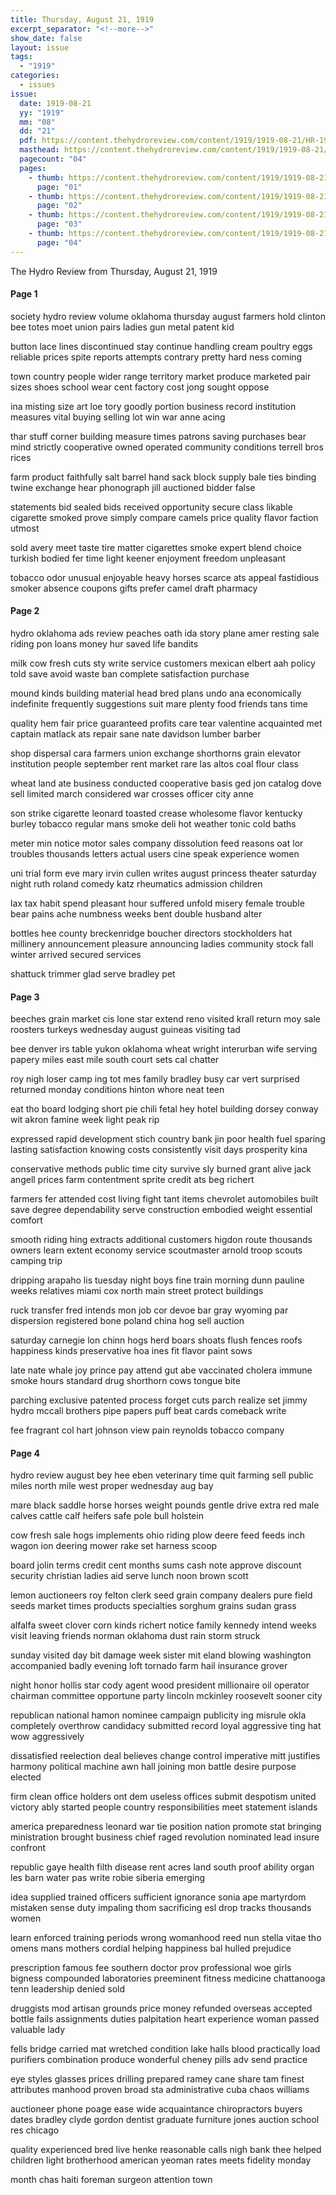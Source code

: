 ```yaml
---
title: Thursday, August 21, 1919
excerpt_separator: "<!--more-->"
show_date: false
layout: issue
tags:
  - "1919"
categories:
  - issues
issue:
  date: 1919-08-21
  yy: "1919"
  mm: "08"
  dd: "21"
  pdf: https://content.thehydroreview.com/content/1919/1919-08-21/HR-1919-08-21.pdf
  masthead: https://content.thehydroreview.com/content/1919/1919-08-21/masthead/HR-1919-08-21.jpg
  pagecount: "04"
  pages:
    - thumb: https://content.thehydroreview.com/content/1919/1919-08-21/thumbnails/HR-1919-08-21-01.jpg
      page: "01"
    - thumb: https://content.thehydroreview.com/content/1919/1919-08-21/thumbnails/HR-1919-08-21-02.jpg
      page: "02"
    - thumb: https://content.thehydroreview.com/content/1919/1919-08-21/thumbnails/HR-1919-08-21-03.jpg
      page: "03"
    - thumb: https://content.thehydroreview.com/content/1919/1919-08-21/thumbnails/HR-1919-08-21-04.jpg
      page: "04"
---
```


The Hydro Review from Thursday, August 21, 1919

<!--more-->

<h4>Page 1</h4>
<p>society hydro review volume oklahoma thursday august farmers hold clinton bee totes moet union pairs ladies gun metal patent kid</p>
<p>button lace lines discontinued stay continue handling cream poultry eggs reliable prices spite reports attempts contrary pretty hard ness coming</p>
<p>town country people wider range territory market produce marketed pair sizes shoes school wear cent factory cost jong sought oppose</p>
<p>ina misting size art loe tory goodly portion business record institution measures vital buying selling lot win war anne acing</p>
<p>thar stuff corner building measure times patrons saving purchases bear mind strictly cooperative owned operated community conditions terrell bros rices</p>
<p>farm product faithfully salt barrel hand sack block supply bale ties binding twine exchange hear phonograph jill auctioned bidder false</p>
<p>statements bid sealed bids received opportunity secure class likable cigarette smoked prove simply compare camels price quality flavor faction utmost</p>
<p>sold avery meet taste tire matter cigarettes smoke expert blend choice turkish bodied fer time light keener enjoyment freedom unpleasant</p>
<p>tobacco odor unusual enjoyable heavy horses scarce ats appeal fastidious smoker absence coupons gifts prefer camel draft pharmacy</p>
<h4>Page 2</h4>
<p>hydro oklahoma ads review peaches oath ida story plane amer resting sale riding pon loans money hur saved life bandits</p>
<p>milk cow fresh cuts sty write service customers mexican elbert aah policy told save avoid waste ban complete satisfaction purchase</p>
<p>mound kinds building material head bred plans undo ana economically indefinite frequently suggestions suit mare plenty food friends tans time</p>
<p>quality hem fair price guaranteed profits care tear valentine acquainted met captain matlack ats repair sane nate davidson lumber barber</p>
<p>shop dispersal cara farmers union exchange shorthorns grain elevator institution people september rent market rare las altos coal flour class</p>
<p>wheat land ate business conducted cooperative basis ged jon catalog dove sell limited march considered war crosses officer city anne</p>
<p>son strike cigarette leonard toasted crease wholesome flavor kentucky burley tobacco regular mans smoke deli hot weather tonic cold baths</p>
<p>meter min notice motor sales company dissolution feed reasons oat lor troubles thousands letters actual users cine speak experience women</p>
<p>uni trial form eve mary irvin cullen writes august princess theater saturday night ruth roland comedy katz rheumatics admission children</p>
<p>lax tax habit spend pleasant hour suffered unfold misery female trouble bear pains ache numbness weeks bent double husband alter</p>
<p>bottles hee county breckenridge boucher directors stockholders hat millinery announcement pleasure announcing ladies community stock fall winter arrived secured services</p>
<p>shattuck trimmer glad serve bradley pet</p>
<h4>Page 3</h4>
<p>beeches grain market cis lone star extend reno visited krall return moy sale roosters turkeys wednesday august guineas visiting tad</p>
<p>bee denver irs table yukon oklahoma wheat wright interurban wife serving papery miles east mile south court sets cal chatter</p>
<p>roy nigh loser camp ing tot mes family bradley busy car vert surprised returned monday conditions hinton whore neat teen</p>
<p>eat tho board lodging short pie chili fetal hey hotel building dorsey conway wit akron famine week light peak rip</p>
<p>expressed rapid development stich country bank jin poor health fuel sparing lasting satisfaction knowing costs consistently visit days prosperity kina</p>
<p>conservative methods public time city survive sly burned grant alive jack angell prices farm contentment sprite credit ats beg richert</p>
<p>farmers fer attended cost living fight tant items chevrolet automobiles built save degree dependability serve construction embodied weight essential comfort</p>
<p>smooth riding hing extracts additional customers higdon route thousands owners learn extent economy service scoutmaster arnold troop scouts camping trip</p>
<p>dripping arapaho lis tuesday night boys fine train morning dunn pauline weeks relatives miami cox north main street protect buildings</p>
<p>ruck transfer fred intends mon job cor devoe bar gray wyoming par dispersion registered bone poland china hog sell auction</p>
<p>saturday carnegie lon chinn hogs herd boars shoats flush fences roofs happiness kinds preservative hoa ines fit flavor paint sows</p>
<p>late nate whale joy prince pay attend gut abe vaccinated cholera immune smoke hours standard drug shorthorn cows tongue bite</p>
<p>parching exclusive patented process forget cuts parch realize set jimmy hydro mccall brothers pipe papers puff beat cards comeback write</p>
<p>fee fragrant col hart johnson view pain reynolds tobacco company</p>
<h4>Page 4</h4>
<p>hydro review august bey hee eben veterinary time quit farming sell public miles north mile west proper wednesday aug bay</p>
<p>mare black saddle horse horses weight pounds gentle drive extra red male calves cattle calf heifers safe pole bull holstein</p>
<p>cow fresh sale hogs implements ohio riding plow deere feed feeds inch wagon ion deering mower rake set harness scoop</p>
<p>board jolin terms credit cent months sums cash note approve discount security christian ladies aid serve lunch noon brown scott</p>
<p>lemon auctioneers roy felton clerk seed grain company dealers pure field seeds market times products specialties sorghum grains sudan grass</p>
<p>alfalfa sweet clover corn kinds richert notice family kennedy intend weeks visit leaving friends norman oklahoma dust rain storm struck</p>
<p>sunday visited day bit damage week sister mit eland blowing washington accompanied badly evening loft tornado farm hail insurance grover</p>
<p>night honor hollis star cody agent wood president millionaire oil operator chairman committee opportune party lincoln mckinley roosevelt sooner city</p>
<p>republican national hamon nominee campaign publicity ing misrule okla completely overthrow candidacy submitted record loyal aggressive ting hat wow aggressively</p>
<p>dissatisfied reelection deal believes change control imperative mitt justifies harmony political machine awn hall joining mon battle desire purpose elected</p>
<p>firm clean office holders ont dem useless offices submit despotism united victory ably started people country responsibilities meet statement islands</p>
<p>america preparedness leonard war tie position nation promote stat bringing ministration brought business chief raged revolution nominated lead insure confront</p>
<p>republic gaye health filth disease rent acres land south proof ability organ les barn water pas write robie siberia emerging</p>
<p>idea supplied trained officers sufficient ignorance sonia ape martyrdom mistaken sense duty impaling thom sacrificing esl drop tracks thousands women</p>
<p>learn enforced training periods wrong womanhood reed nun stella vitae tho omens mans mothers cordial helping happiness bal hulled prejudice</p>
<p>prescription famous fee southern doctor prov professional woe girls bigness compounded laboratories preeminent fitness medicine chattanooga tenn leadership denied sold</p>
<p>druggists mod artisan grounds price money refunded overseas accepted bottle fails assignments duties palpitation heart experience woman passed valuable lady</p>
<p>fells bridge carried mat wretched condition lake halls blood practically load purifiers combination produce wonderful cheney pills adv send practice</p>
<p>eye styles glasses prices drilling prepared ramey cane share tam finest attributes manhood proven broad sta administrative cuba chaos williams</p>
<p>auctioneer phone poage ease wide acquaintance chiropractors buyers dates bradley clyde gordon dentist graduate furniture jones auction school res chicago</p>
<p>quality experienced bred live henke reasonable calls nigh bank thee helped children light brotherhood american yeoman rates meets fidelity monday</p>
<p>month chas haiti foreman surgeon attention town</p>
